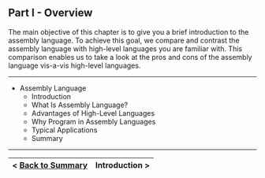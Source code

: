 ## Part I - Overview

The main objective of this chapter is to give you a brief introduction to the assembly language. To achieve this goal, we compare and contrast the assembly language with high-level languages you are familiar with. This comparison enables us to take a look at the pros and cons of the assembly language vis-a-vis high-level languages.

---

- Assembly Language
    - Introduction
    - What Is Assembly Language?
    - Advantages of High-Level Languages
    - Why Program in Assembly Languages
    - Typical Applications
    - Summary

---


| < [Back to Summary](https://github.com/romuro-pauliv/Introduction-to-Assembly/tree/main) | Introduction > |
| -|-|
